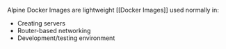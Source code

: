 Alpine Docker Images are lightweight [[Docker Images]] used normally in: 
- Creating servers
- Router-based networking
- Development/testing environment
